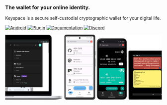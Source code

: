 ### The wallet for your online identity.

Keyspace is a secure self-custodial cryptographic wallet for your digital life.

[![Android](https://img.shields.io/badge/Android-Download-788b28.svg?style=flat-square&logo=android)](https://play.google.com/store/apps/details?id=cloud.keyspace.android&utm_source=GitHub&pcampaignid=pcampaignidMKT-Other-global-all-co-prtnr-py-PartBadge-Mar2515-1&pli=1m)
[![Plugin](https://img.shields.io/badge/Plugin-Download-000080.svg?style=flat-square&logo=browser)](https://keyspace.cloud/downloads)
[![Documentation](https://img.shields.io/badge/Documentation-Read-3b3b3b.svg?style=flat-square&logo=readthedocs)](https://docs.keyspace.cloud/)
[![Discord](https://img.shields.io/badge/Discord-Join-7289da.svg?style=flat-square&logo=discord)](https://discord.gg/sMNvUqz4p9)

![Screenshots](https://raw.githubusercontent.com/Keyspace-cloud/.github/main/profile/promo_banner_github.png "Keyspace Browser Plugin and Keyspace Android")
